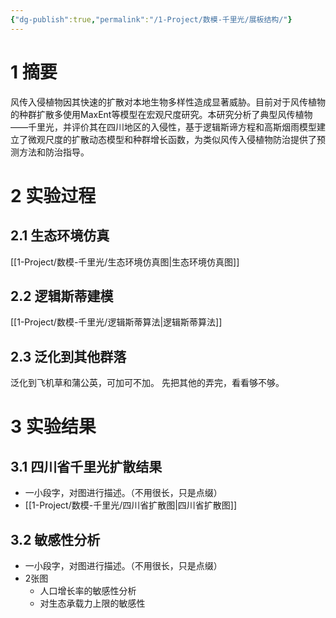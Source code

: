 ```yaml
---
{"dg-publish":true,"permalink":"/1-Project/数模-千里光/展板结构/"}
---
```


# 1 摘要
风传入侵植物因其快速的扩散对本地生物多样性造成显著威胁。目前对于风传植物的种群扩散多使用MaxEnt等模型在宏观尺度研究。本研究分析了典型风传植物——千里光，并评价其在四川地区的入侵性，基于逻辑斯谛方程和高斯烟雨模型建立了微观尺度的扩散动态模型和种群增长函数，为类似风传入侵植物防治提供了预测方法和防治指导。
# 2 实验过程
## 2.1 生态环境仿真
[[1-Project/数模-千里光/生态环境仿真图\|生态环境仿真图]]
## 2.2 逻辑斯蒂建模
[[1-Project/数模-千里光/逻辑斯蒂算法\|逻辑斯蒂算法]]
## 2.3 泛化到其他群落
泛化到飞机草和蒲公英，可加可不加。
先把其他的弄完，看看够不够。
# 3 实验结果
## 3.1 四川省千里光扩散结果
- 一小段字，对图进行描述。（不用很长，只是点缀）
- [[1-Project/数模-千里光/四川省扩散图\|四川省扩散图]]
## 3.2 敏感性分析
- 一小段字，对图进行描述。（不用很长，只是点缀）
- 2张图
	- 人口增长率的敏感性分析
	- 对生态承载力上限的敏感性